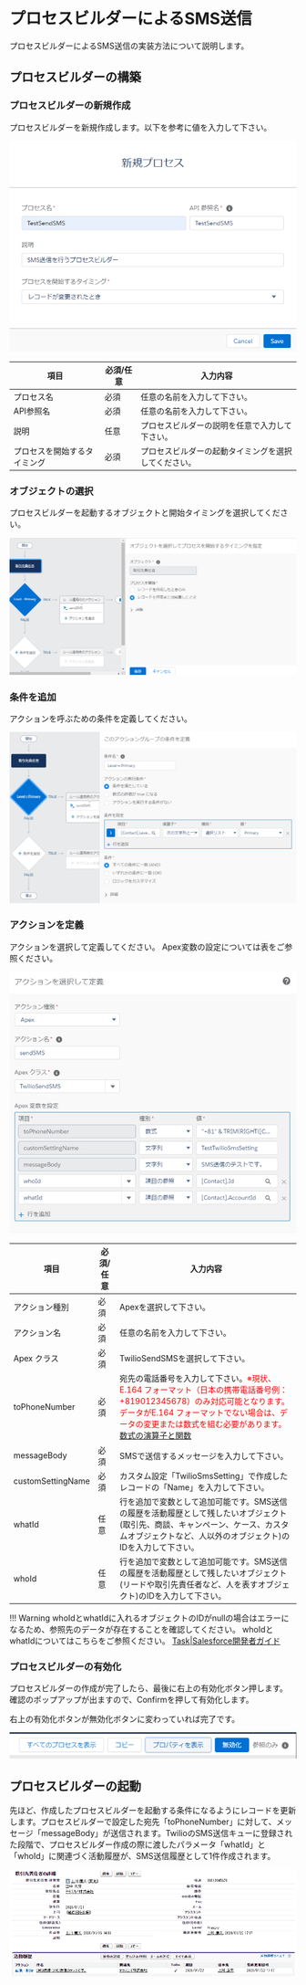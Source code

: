 # プロセスビルダーによるSMS送信

プロセスビルダーによるSMS送信の実装方法について説明します。

## プロセスビルダーの構築

### プロセスビルダーの新規作成

プロセスビルダーを新規作成します。以下を参考に値を入力して下さい。

![新規プロセスビルダー](img/processBuilder/newProcess.png)

|  項目  | 必須/任意 |  入力内容  |
| ---- | ---- | ---- |
|  プロセス名  |  必須  |  任意の名前を入力して下さい。  |
|  API参照名  |  必須  |  任意の名前を入力して下さい。  |
|  説明  |  任意  |  プロセスビルダーの説明を任意で入力して下さい。  |
|  プロセスを開始するタイミング  |  必須  | プロセスビルダーの起動タイミングを選択してください。 |

### オブジェクトの選択

プロセスビルダーを起動するオブジェクトと開始タイミングを選択してください。

![オブジェクトの選択](img/processBuilder/selectObject.png)

### 条件を追加

アクションを呼ぶための条件を定義してください。

![条件を追加](img/processBuilder/actionRule.png)

### アクションを定義

アクションを選択して定義してください。
Apex変数の設定については表をご参照ください。

![条件を追加](img/processBuilder/action.png)

|  項目  | 必須/任意 |  入力内容  |
| ---- | ---- | ---- |
|  アクション種別 |  必須  |  Apexを選択して下さい。  |
|  アクション名  |  必須  |  任意の名前を入力して下さい。  |
|  Apex クラス  |  必須  |  TwilioSendSMSを選択して下さい。  |
|  toPhoneNumber |  必須  |  宛先の電話番号を入力して下さい。<font color="Red">※現状、E.164 フォーマット（日本の携帯電話番号例：+819012345678）のみ対応可能となります。データがE.164 フォーマットでない場合は、データの変更または数式を組む必要があります。</font>[数式の演算子と関数](https://help.salesforce.com/articleView?id=customize_functions.htm&type=5) |
|  messageBody |  必須  |  SMSで送信するメッセージを入力して下さい。  |
|  customSettingName |  必須  |  カスタム設定「TwilioSmsSetting」で作成したレコードの「Name」を入力して下さい。  |
|  whatId |  任意  |  行を追加で変数として追加可能です。SMS送信の履歴を活動履歴として残したいオブジェクト(取引先、商談、キャンペーン、ケース、カスタムオブジェクトなど、人以外のオブジェクト)のIDを入力して下さい。  |
|  whoId |  任意  |   行を追加で変数として追加可能です。SMS送信の履歴を活動履歴として残したいオブジェクト(リードや取引先責任者など、人を表すオブジェクト)のIDを入力して下さい。  |

!!! Warning
    whoIdとwhatIdに入れるオブジェクトのIDがnullの場合はエラーになるため、参照先のデータが存在することを確認してください。
    whoIdとwhatIdについてはこちらをご参照ください。
    [Task|Salesforce開発者ガイド](https://developer.salesforce.com/docs/atlas.ja-jp.api.meta/api/sforce_api_objects_task.htm)

### プロセスビルダーの有効化

プロセスビルダーの作成が完了したら、最後に右上の有効化ボタン押します。
確認のポップアップが出ますので、Confirmを押して有効化します。

右上の有効化ボタンが無効化ボタンに変わっていれば完了です。

![プロセスビルダー有効化後](img/processBuilder/afterActive.png)

## プロセスビルダーの起動

先ほど、作成したプロセスビルダーを起動する条件になるようにレコードを更新します。プロセスビルダーで設定した宛先「toPhoneNumber」に対して、メッセージ「messageBody」が送信されます。TwilioのSMS送信キューに登録された段階で、プロセスビルダー作成の際に渡したパラメータ「whatId」と「whoId」に関連づく活動履歴が、SMS送信履歴として1件作成されます。

![プロセスビルダー起動](img/processBuilder/updateRecord.png)
